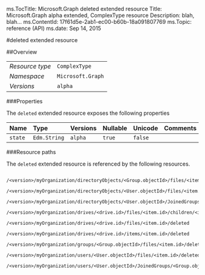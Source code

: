 ms.TocTitle: Microsoft.Graph deleted extended resource
Title: Microsoft.Graph alpha  extended, ComplexType resource
Description: blah, blah...
ms.ContentId: 17f61d5e-2ab1-ec00-b60b-18a091807769
ms.Topic: reference (API)
ms.date: Sep 14, 2015

#deleted extended resource

 



<a name="msg-complex-type-deleted"> </a>
##Overview

|  |  | 
| :-- | :-- | 
| _Resource type_ | `ComplexType` | 
| _Namespace_ | `Microsoft.Graph` | 
| _Versions_ | `alpha` | 


###Properties

The `deleted` extended resource exposes the following properties 

| Name | Type | Versions | Nullable | Unicode | Comments | 
| :-- | :-- | :-- | :-- | :-- | :-- | 
| `state` | `Edm.String` | `alpha` | `true` | `false` |  | 


###Resource paths

The `deleted` extended resource is referenced by the following resources. 

```no-highlight
	/<version>/myOrganization/directoryObjects/<Group.objectId>/files/<item.id>/deleted
	/<version>/myOrganization/directoryObjects/<User.objectId>/files/<item.id>/deleted
	/<version>/myOrganization/directoryObjects/<User.objectId>/JoinedGroups/<Group.objectId>/files/<item.id>/deleted
	/<version>/myOrganization/drives/<drive.id>/files/<item.id>/children/<item.id>/deleted
	/<version>/myOrganization/drives/<drive.id>/files/<item.id>/deleted
	/<version>/myOrganization/drives/<drive.id>/items/<item.id>/deleted
	/<version>/myOrganization/groups/<Group.objectId>/files/<item.id>/deleted
	/<version>/myOrganization/users/<User.objectId>/files/<item.id>/deleted
	/<version>/myOrganization/users/<User.objectId>/JoinedGroups/<Group.objectId>/files/<item.id>/deleted```





